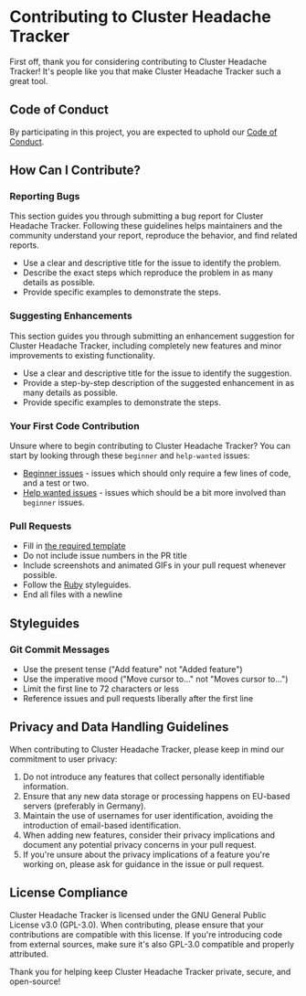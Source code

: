 # Contributing to Cluster Headache Tracker

First off, thank you for considering contributing to Cluster Headache Tracker! It's people like you that make Cluster Headache Tracker such a great tool.

## Code of Conduct

By participating in this project, you are expected to uphold our [Code of Conduct](CODE_OF_CONDUCT.md).

## How Can I Contribute?

### Reporting Bugs

This section guides you through submitting a bug report for Cluster Headache Tracker. Following these guidelines helps maintainers and the community understand your report, reproduce the behavior, and find related reports.

- Use a clear and descriptive title for the issue to identify the problem.
- Describe the exact steps which reproduce the problem in as many details as possible.
- Provide specific examples to demonstrate the steps.

### Suggesting Enhancements

This section guides you through submitting an enhancement suggestion for Cluster Headache Tracker, including completely new features and minor improvements to existing functionality.

- Use a clear and descriptive title for the issue to identify the suggestion.
- Provide a step-by-step description of the suggested enhancement in as many details as possible.
- Provide specific examples to demonstrate the steps.

### Your First Code Contribution

Unsure where to begin contributing to Cluster Headache Tracker? You can start by looking through these `beginner` and `help-wanted` issues:

- [Beginner issues](https://github.com/crmne/cluster_headache_tracker/labels/beginner) - issues which should only require a few lines of code, and a test or two.
- [Help wanted issues](https://github.com/crmne/cluster_headache_tracker/labels/help%20wanted) - issues which should be a bit more involved than `beginner` issues.

### Pull Requests

- Fill in [the required template](PULL_REQUEST_TEMPLATE.md)
- Do not include issue numbers in the PR title
- Include screenshots and animated GIFs in your pull request whenever possible.
- Follow the [Ruby](https://github.com/rubocop/ruby-style-guide) styleguides.
- End all files with a newline

## Styleguides

### Git Commit Messages

- Use the present tense ("Add feature" not "Added feature")
- Use the imperative mood ("Move cursor to..." not "Moves cursor to...")
- Limit the first line to 72 characters or less
- Reference issues and pull requests liberally after the first line

## Privacy and Data Handling Guidelines

When contributing to Cluster Headache Tracker, please keep in mind our commitment to user privacy:

1. Do not introduce any features that collect personally identifiable information.
2. Ensure that any new data storage or processing happens on EU-based servers (preferably in Germany).
3. Maintain the use of usernames for user identification, avoiding the introduction of email-based identification.
4. When adding new features, consider their privacy implications and document any potential privacy concerns in your pull request.
5. If you're unsure about the privacy implications of a feature you're working on, please ask for guidance in the issue or pull request.

## License Compliance

Cluster Headache Tracker is licensed under the GNU General Public License v3.0 (GPL-3.0). When contributing, please ensure that your contributions are compatible with this license. If you're introducing code from external sources, make sure it's also GPL-3.0 compatible and properly attributed.

Thank you for helping keep Cluster Headache Tracker private, secure, and open-source!
